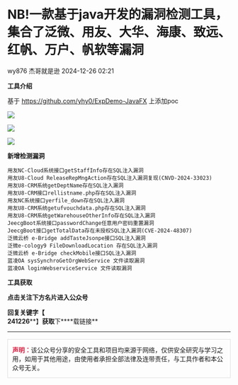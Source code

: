 #  NB!一款基于java开发的漏洞检测工具，集合了泛微、用友、大华、海康、致远、红帆、万户、帆软等漏洞   
wy876  杰哥就是逊   2024-12-26 02:21  
  
**工具介绍**  
  
  
基于 https://github.com/yhy0/ExpDemo-JavaFX 上添加poc  
  
![](https://mmbiz.qpic.cn/sz_mmbiz_png/b2v6f4Efwck80YvbQ4YC9evmnnPEuf6nKeGfWh6Hv763Jojd7Kj3ZEzrlj4TwdKicc2r5UeUuvIVMlH8vTASZJA/640?wx_fmt=png&from=appmsg "")  
  
![](https://mmbiz.qpic.cn/sz_mmbiz_jpg/b2v6f4Efwck80YvbQ4YC9evmnnPEuf6nZ47W72A5NJOjQbv3OUd5vibGCXRUUQ3mSsqfROT6Ym30dfgDlrwzkxw/640?wx_fmt=jpeg&from=appmsg "")  
  
![](https://mmbiz.qpic.cn/sz_mmbiz_jpg/b2v6f4Efwck80YvbQ4YC9evmnnPEuf6n30SuVe3TapoJVJX0NEZaD3AyMe76leBdBiaiaew4iclYz3weibdOvYVMEQ/640?wx_fmt=jpeg&from=appmsg "")  
  
  
**新增检测漏洞**  
  
```
用友NC-Cloud系统接口getStaffInfo存在SQL注入漏洞
用友U8-Cloud ReleaseRepMngAction存在SQL注入漏洞复现(CNVD-2024-33023)
用友U8-CRM系统getDeptName存在SQL注入漏洞
用友U8-CRM接口rellistname.php存在SQL注入漏洞 
用友NC系统接口yerfile_down存在SQL注入漏洞 
用友U8-CRM系统getufvouchdata.php存在SQL注入漏洞 
用友U8-CRM系统getWarehouseOtherInfo存在SQL注入漏洞
JeecgBoot系统接口passwordChange任意用户密码重置漏洞
JeecgBoot接口getTotalData存在未授权SQL注入漏洞(CVE-2024-48307)
泛微云桥 e-Bridge addTasteJsonpe接口SQL注入漏洞
泛微e-cology9 FileDownloadLocation 存在SQL注入漏洞
泛微云桥 e-Bridge checkMobile接口SQL注入漏洞
蓝凌OA sysSynchroGetOrgWebService 文件读取漏洞 
蓝凌OA loginWebserviceService 文件读取漏洞
```  
  
  
**工具获取**  
  
**点击关注下方名片进入公众号**  
  
**回复关键字【**  
**241226****】****获取****下****载链接**  
  
  
****  
<table><tbody><tr style="-webkit-tap-highlight-color: transparent;margin: 0px;padding: 0px;outline: 0px;max-width: 100%;box-sizing: border-box !important;overflow-wrap: break-word !important;visibility: visible;"><td data-colwidth="557" width="557" valign="top" style="-webkit-tap-highlight-color: transparent;margin: 0px;padding: 5px 10px;outline: 0px;overflow-wrap: break-word !important;word-break: break-all;hyphens: auto;border: 1px solid rgb(221, 221, 221);max-width: 100%;box-sizing: border-box !important;visibility: visible;"><p style="-webkit-tap-highlight-color: transparent;margin: 8px 0px;padding: 0px;outline: 0px;max-width: 100%;box-sizing: border-box !important;overflow-wrap: break-word !important;clear: both;min-height: 1em;visibility: visible;"><span style="-webkit-tap-highlight-color: transparent;margin: 0px;padding: 0px;outline: 0px;max-width: 100%;box-sizing: border-box !important;overflow-wrap: break-word !important;font-size: 14px;visibility: visible;"><span style="-webkit-tap-highlight-color: transparent;margin: 0px;padding: 0px;outline: 0px;max-width: 100%;box-sizing: border-box !important;overflow-wrap: break-word !important;color: rgb(217, 33, 66);visibility: visible;"><strong style="-webkit-tap-highlight-color: transparent;margin: 0px;padding: 0px;outline: 0px;max-width: 100%;box-sizing: border-box !important;overflow-wrap: break-word !important;visibility: visible;"><span leaf="">声明：</span></strong></span><span leaf="">该公众号分享的安全工具和项目均来源于网络，仅供安全研究与学习之用，如用于其他用途，由使用者承担全部法律及连带责任，与工具作者和本公众号无关。</span></span></p></td></tr></tbody></table>  
  
  
  
